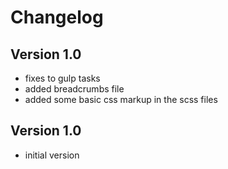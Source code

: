 # Changelog
## Version 1.0

* fixes to gulp tasks
* added breadcrumbs file
* added some basic css markup in the scss files

## Version 1.0

* initial version
